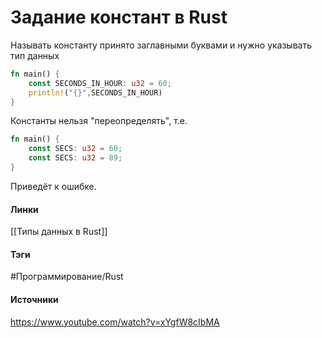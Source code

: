 # Задание констант в Rust
Называть константу принято заглавными буквами и нужно указывать тип данных
``` rust
fn main() {
	const SECONDS_IN_HOUR: u32 = 60;
	println!("{}",SECONDS_IN_HOUR)
}
```
Константы нельзя "переопределять", т.е.
``` rust
fn main() {
	const SECS: u32 = 60;
	const SECS: u32 = 89;
}
```
Приведёт к ошибке.

#### Линки
 [[Типы данных в Rust]]
#### Тэги
 #Программирование/Rust 
#### Источники
 https://www.youtube.com/watch?v=xYgfW8cIbMA